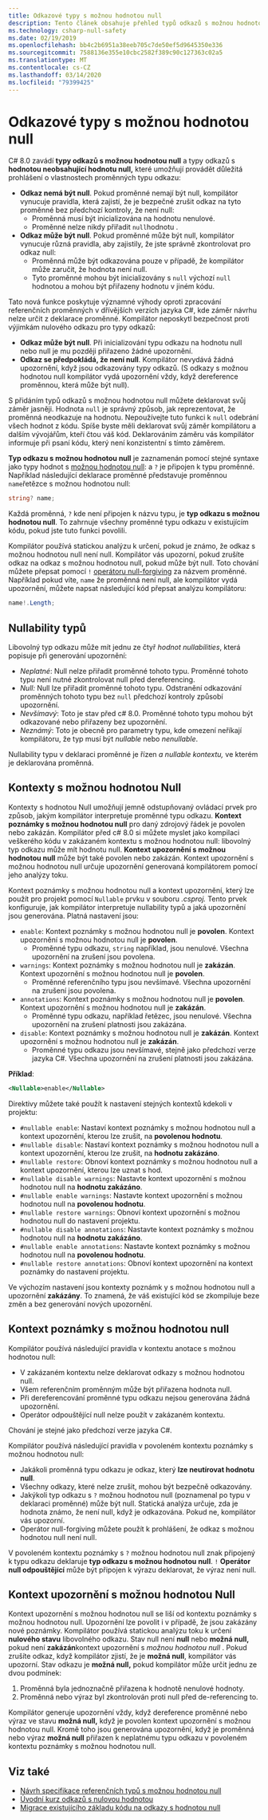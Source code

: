 ```yaml
---
title: Odkazové typy s možnou hodnotou null
description: Tento článek obsahuje přehled typů odkazů s možnou hodnotou null, které byly přidány v c# 8.0. Dozvíte se, jak funkce poskytuje bezpečnost proti výjimky nulové odkaz pro nové a existující projekty.
ms.technology: csharp-null-safety
ms.date: 02/19/2019
ms.openlocfilehash: bb4c2b6951a38eeb705c7de50ef5d9645350e336
ms.sourcegitcommit: 7588136e355e10cbc2582f389c90c127363c02a5
ms.translationtype: MT
ms.contentlocale: cs-CZ
ms.lasthandoff: 03/14/2020
ms.locfileid: "79399425"
---
```

# <a name="nullable-reference-types"></a>Odkazové typy s možnou hodnotou null

C# 8.0 zavádí **typy odkazů s možnou hodnotou null** a typy odkazů s **hodnotou neobsahující hodnotu null,** které umožňují provádět důležitá prohlášení o vlastnostech proměnných typu odkazu:

- **Odkaz nemá být null**. Pokud proměnné nemají být null, kompilátor vynucuje pravidla, která zajistí, že je bezpečné zrušit odkaz na tyto proměnné bez předchozí kontroly, že není null:
  - Proměnná musí být inicializována na hodnotu nenulové.
  - Proměnné nelze nikdy přiřadit `null`hodnotu .
- **Odkaz může být null**. Pokud proměnné může být null, kompilátor vynucuje různá pravidla, aby zajistily, že jste správně zkontrolovat pro odkaz null:
  - Proměnná může být odkazována pouze v případě, že kompilátor může zaručit, že hodnota není null.
  - Tyto proměnné mohou být inicializovány s `null` výchozí `null` hodnotou a mohou být přiřazeny hodnotu v jiném kódu.

Tato nová funkce poskytuje významné výhody oproti zpracování referenčních proměnných v dřívějších verzích jazyka C#, kde záměr návrhu nelze určit z deklarace proměnné. Kompilátor neposkytl bezpečnost proti výjimkám nulového odkazu pro typy odkazů:

- **Odkaz může být null**. Při inicializování typu odkazu na hodnotu null nebo null je mu později přiřazeno žádné upozornění.
- **Odkaz se předpokládá, že není null**. Kompilátor nevydává žádná upozornění, když jsou odkazovány typy odkazů. (S odkazy s možnou hodnotou null kompilátor vydá upozornění vždy, když dereference proměnnou, která může být null).

S přidáním typů odkazů s možnou hodnotou null můžete deklarovat svůj záměr jasněji. Hodnota `null` je správný způsob, jak reprezentovat, že proměnná neodkazuje na hodnotu. Nepoužívejte tuto funkci k `null` odebrání všech hodnot z kódu. Spíše byste měli deklarovat svůj záměr kompilátoru a dalším vývojářům, kteří čtou váš kód. Deklarováním záměru vás kompilátor informuje při psaní kódu, který není konzistentní s tímto záměrem.

**Typ odkazu s možnou hodnotou null** je zaznamenán pomocí stejné syntaxe jako typy hodnot s [možnou hodnotou null](language-reference/builtin-types/nullable-value-types.md): a `?` je připojen k typu proměnné. Například následující deklarace proměnné představuje proměnnou `name`řetězce s možnou hodnotou null:

```csharp
string? name;
```

Každá proměnná, `?` kde není připojen k názvu typu, je **typ odkazu s možnou hodnotou null**. To zahrnuje všechny proměnné typu odkazu v existujícím kódu, pokud jste tuto funkci povolili.

Kompilátor používá statickou analýzu k určení, pokud je známo, že odkaz s možnou hodnotou null není null. Kompilátor vás upozorní, pokud zrušíte odkaz na odkaz s možnou hodnotou null, pokud může být null. Toto chování můžete přepsat pomocí `!` [operátoru null-forgiving](language-reference/operators/null-forgiving.md) za názvem proměnné. Například pokud víte, `name` že proměnná není null, ale kompilátor vydá upozornění, můžete napsat následující kód přepsat analýzu kompilátoru:

```csharp
name!.Length;
```

## <a name="nullability-of-types"></a>Nullability typů

Libovolný typ odkazu může mít jednu ze čtyř *hodnot nullabilities*, která popisuje při generování upozornění:

- *Neplatné*: Null nelze přiřadit proměnné tohoto typu. Proměnné tohoto typu není nutné zkontrolovat null před dereferencing.
- *Null:* Null lze přiřadit proměnné tohoto typu. Odstranění odkazování proměnných tohoto typu bez `null` předchozí kontroly způsobí upozornění.
- *Nevšímavý*: Toto je stav před c# 8.0. Proměnné tohoto typu mohou být odkazované nebo přiřazeny bez upozornění.
- *Neznámý*: Toto je obecně pro parametry typu, kde omezení neříkají kompilátoru, že typ musí být *nullable* nebo *nenullable*.

Nullability typu v deklaraci proměnné je řízen *a nullable kontextu,* ve kterém je deklarována proměnná.

## <a name="nullable-contexts"></a>Kontexty s možnou hodnotou Null

Kontexty s hodnotou Null umožňují jemně odstupňovaný ovládací prvek pro způsob, jakým kompilátor interpretuje proměnné typu odkazu. **Kontext poznámky s možnou hodnotou null** pro daný zdrojový řádek je povolen nebo zakázán. Kompilátor před c# 8.0 si můžete myslet jako kompilaci veškerého kódu v zakázaném kontextu s možnou hodnotou null: libovolný typ odkazu může mít hodnotu null. **Kontext upozornění s možnou hodnotou null** může být také povolen nebo zakázán. Kontext upozornění s možnou hodnotou null určuje upozornění generovaná kompilátorem pomocí jeho analýzy toku.

Kontext poznámky s možnou hodnotou null a kontext upozornění, který lze použít pro projekt pomocí `Nullable` prvku v souboru *.csproj.* Tento prvek konfiguruje, jak kompilátor interpretuje nullability typů a jaká upozornění jsou generována. Platná nastavení jsou:

- `enable`: Kontext poznámky s možnou hodnotou null je **povolen**. Kontext upozornění s možnou hodnotou null je **povolen**.
  - Proměnné typu odkazu, `string` například, jsou nenulové.  Všechna upozornění na zrušení jsou povolena.
- `warnings`: Kontext poznámky s možnou hodnotou null je **zakázán**. Kontext upozornění s možnou hodnotou null je **povolen**.
  - Proměnné referenčního typu jsou nevšímavé. Všechna upozornění na zrušení jsou povolena.
- `annotations`: Kontext poznámky s možnou hodnotou null je **povolen**. Kontext upozornění s možnou hodnotou null je **zakázán**.
  - Proměnné typu odkazu, například řetězec, jsou nenulové. Všechna upozornění na zrušení platnosti jsou zakázána.
- `disable`: Kontext poznámky s možnou hodnotou null je **zakázán**. Kontext upozornění s možnou hodnotou null je **zakázán**.
  - Proměnné typu odkazu jsou nevšímavé, stejně jako předchozí verze jazyka C#. Všechna upozornění na zrušení platnosti jsou zakázána.

**Příklad**:

```xml
<Nullable>enable</Nullable>
```

Direktivy můžete také použít k nastavení stejných kontextů kdekoli v projektu:

- `#nullable enable`: Nastaví kontext poznámky s možnou hodnotou null a kontext upozornění, kterou lze zrušit, na **povolenou hodnotu**.
- `#nullable disable`: Nastaví kontext poznámky s možnou hodnotou null a kontext upozornění, kterou lze zrušit, na **hodnotu zakázáno**.
- `#nullable restore`: Obnoví kontext poznámky s možnou hodnotou null a kontext upozornění, kterou lze uznat s hod.
- `#nullable disable warnings`: Nastavte kontext upozornění s možnou hodnotou null na **hodnotu zakázáno**.
- `#nullable enable warnings`: Nastavte kontext upozornění s možnou hodnotou null na **povolenou hodnotu**.
- `#nullable restore warnings`: Obnoví kontext upozornění s možnou hodnotou null do nastavení projektu.
- `#nullable disable annotations`: Nastavte kontext poznámky s možnou hodnotou null na **hodnotu zakázáno**.
- `#nullable enable annotations`: Nastavte kontext poznámky s možnou hodnotou null na **povolenou hodnotu**.
- `#nullable restore annotations`: Obnoví kontext upozornění na kontext poznámky do nastavení projektu.

Ve výchozím nastavení jsou kontexty poznámk y s možnou hodnotou null a upozornění **zakázány**. To znamená, že váš existující kód se zkompiluje beze změn a bez generování nových upozornění.

## <a name="nullable-annotation-context"></a>Kontext poznámky s možnou hodnotou null

Kompilátor používá následující pravidla v kontextu anotace s možnou hodnotou null:

- V zakázaném kontextu nelze deklarovat odkazy s možnou hodnotou null.
- Všem referenčním proměnným může být přiřazena hodnota null.
- Při dereferencování proměnné typu odkazu nejsou generována žádná upozornění.
- Operátor odpouštějící null nelze použít v zakázaném kontextu.

Chování je stejné jako předchozí verze jazyka C#.

Kompilátor používá následující pravidla v povoleném kontextu poznámky s možnou hodnotou null:

- Jakákoli proměnná typu odkazu je odkaz, který **lze neutírovat hodnotu null**.
- Všechny odkazy, které nelze zrušit, mohou být bezpečně odkazovány.
- Jakýkoli typ odkazu s `?` možnou hodnotou null (poznamenal po typu v deklaraci proměnné) může být null. Statická analýza určuje, zda je hodnota známo, že není null, když je odkazována. Pokud ne, kompilátor vás upozorní.
- Operátor null-forgiving můžete použít k prohlášení, že odkaz s možnou hodnotou null není null.

V povoleném kontextu poznámky s `?` možnou hodnotou null znak připojený k typu odkazu deklaruje **typ odkazu s možnou hodnotou null**. `!` **Operátor null odpouštějící** může být připojen k výrazu deklarovat, že výraz není null.

## <a name="nullable-warning-context"></a>Kontext upozornění s možnou hodnotou Null

Kontext upozornění s možnou hodnotou null se liší od kontextu poznámky s možnou hodnotou null. Upozornění lze povolit i v případě, že jsou zakázány nové poznámky. Kompilátor používá statickou analýzu toku k určení **nulového stavu** libovolného odkazu. Stav null není **null** nebo **možná null,** pokud není **zakázán**kontext upozornění s *možnou hodnotou null* . Pokud zrušíte odkaz, když kompilátor zjistí, že je **možná null**, kompilátor vás upozorní. Stav odkazu je **možná null,** pokud kompilátor může určit jednu ze dvou podmínek:

1. Proměnná byla jednoznačně přiřazena k hodnotě nenulové hodnoty.
1. Proměnná nebo výraz byl zkontrolován proti null před de-referencing to.

Kompilátor generuje upozornění vždy, když dereference proměnné nebo výraz ve stavu **možná null,** když je povolen kontext upozornění s možnou hodnotou null. Kromě toho jsou generována upozornění, když je proměnná nebo výraz **možná null** přiřazen k neplatnému typu odkazu v povoleném kontextu poznámky s možnou hodnotou null.

## <a name="see-also"></a>Viz také

- [Návrh specifikace referenčních typů s možnou hodnotou null](~/_csharplang/proposals/csharp-8.0/nullable-reference-types-specification.md)
- [Úvodní kurz odkazů s nulovou hodnotou](tutorials/nullable-reference-types.md)
- [Migrace existujícího základu kódu na odkazy s hodnotou null](tutorials/upgrade-to-nullable-references.md)
